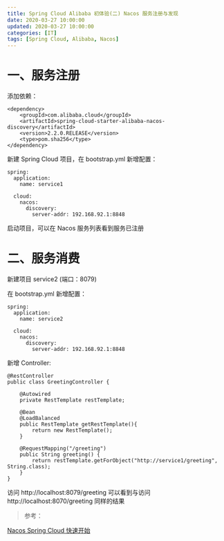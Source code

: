 ```yaml
---
title: Spring Cloud Alibaba 初体验(二) Nacos 服务注册与发现
date: 2020-03-27 10:00:00
updated: 2020-03-27 10:00:00
categories: [IT]
tags: [Spring Cloud, Alibaba, Nacos]
---
```


# 一、服务注册

添加依赖：

```
<dependency>
	<groupId>com.alibaba.cloud</groupId>
	<artifactId>spring-cloud-starter-alibaba-nacos-discovery</artifactId>
	<version>2.2.0.RELEASE</version>
	<type>pom.sha256</type>
</dependency>
```

新建 Spring Cloud 项目，在 bootstrap.yml 新增配置：

```
spring:
  application:
    name: service1

  cloud:
    nacos:
      discovery:
        server-addr: 192.168.92.1:8848
```

启动项目，可以在 Nacos 服务列表看到服务已注册

# 二、服务消费

新建项目 service2 (端口：8079)

在 bootstrap.yml 新增配置：

```
spring:
  application:
    name: service2

  cloud:
    nacos:
      discovery:
        server-addr: 192.168.92.1:8848
```

新增 Controller:

```
@RestController
public class GreetingController {

    @Autowired
    private RestTemplate restTemplate;

    @Bean
    @LoadBalanced
    public RestTemplate getRestTemplate(){
        return new RestTemplate();
    }

    @RequestMapping("/greeting")
    public String greeting() {
        return restTemplate.getForObject("http://service1/greeting", String.class);
    }
}
```

访问 http://localhost:8079/greeting 可以看到与访问 http://localhost:8070/greeting 同样的结果

> 参考：

[Nacos Spring Cloud 快速开始](https://nacos.io/zh-cn/docs/quick-start-spring-cloud.html)
